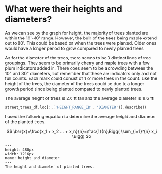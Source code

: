 # What were their heights and diameters?

As we can see by the graph for height, the majority of trees planted are within the 10'-40' range. However, the bulk of the trees being maple extend out to 80'. This could be based on when the trees were planted. Older ones would have a longer period to grow compared to newly planted trees.

As for the diameter of the trees, there seems to be 3 distinct lines of tree groupings. They seem to be primarily cherry and maple trees with a few plum indicators added in. There does seem to be a crowding between the 10" and 30" diameters, but remember that these are indicators only and not full counts. Each mark could consist of 1 or more trees in the count. Like the height of the trees, the diameter of the trees could be due to a longer growth period since being planted compared to newly planted trees.

The average height of trees is 2.6 ft tall and the average diameter is 11.6 ft!

```python
street_trees_df.loc[:,('HEIGHT_RANGE_ID', 'DIAMETER')].describe()
```
I used the following equation to determine the average height and diameter of the planted trees.

$$
\bar{x}=\frac{x_1 + x_2 ... + x_n}{n}=\frac{1}{n}\Bigg( \sum_{i=1}^{n} x_i \Bigg)
$$

```{figure} https://github.com/klew-pdot/fptrees/blob/main/images/height_diameter.png?raw=true
---
height: 480px
width: 1216px
name: height_and_diameter
---
The height and diameter of planted trees.
```
